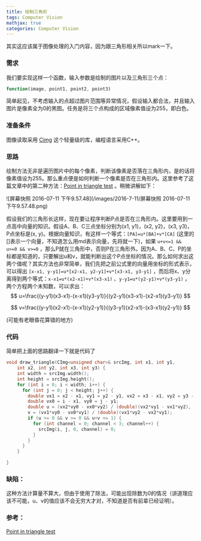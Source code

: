 ```yaml
---
title: 绘制三角形
tags: Computer Vision
mathjax: true
categories: Computer Vision
---
```


其实这应该属于图像处理的入门内容，因为跟三角形相关所以mark一下。

### 需求

我们要实现这样一个函数，输入参数是绘制的图片以及三角形三个点：

```javascript
function(image, point1, point2, point3)
```

简单起见，不考虑输入的点超过图片范围等异常情况，假设输入都合法，并且输入图片是像素全为0的黑图。任务是将三个点构成的区域像素值设为255，即白色。

<!--more-->

### 准备条件

图像读取采用 [Cimg](http://cimg.eu/) 这个轻量级的库，编程语言采用C++。

### 思路

绘制方法无非是遍历图片中的每个像素，判断该像素是否落在三角形内，是的话将像素值设为255。那么重点便是如何判断一个像素是否在三角形内。这里参考了这篇文章中的第二种方法：[Point in triangle test](http://www.blackpawn.com/texts/pointinpoly/default.html) 。稍微讲解如下：

 ![屏幕快照 2016-07-11 下午9.57.48](/images/2016-7-11/屏幕快照 2016-07-11 下午9.57.48.png)

假设我们的三角形长这样，现在要让程序判断P点是否在三角形内。这里要用到一点高中向量的知识。假设A、B、C三点坐标分别为(x1, y1)，(x2, y2)，(x3, y3)，P点坐标是(x, y)。根据向量知识，有这样一个等式：`[PA]=u*[BA]+v*[CA]` (这里的[]表示一个向量，不知道怎么用md表示向量，先将就一下)，如果 `u+v<=1 && u>=0 && v>=0` ，那么P就在三角形中，否则P在三角形外。因为A、B、C、P的坐标都是知道的，只要解出u和v，就能判断出这个P点坐标的情况。那么如何求出这两个值呢？其实方法也非常简单，我们先把之前公式里的向量用坐标的形式表示，可以得出 `[x-x1, y-y1]=u*[x2-x1, y2-y1]+v*[x3-x1, y3-y1]` ，而后将x、y分离得到两个等式：`x-x1=u*(x2-x1)+v*(x3-x1)` 、`y-y1=u*(y2-y1)+v*(y3-y1)` ，两个方程两个未知数，可以求出：
$$
u=\frac{(y-y1)(x3-x1)-(x-x1)(y3-y1)}{(y2-y1)(x3-x1)-(x2-x1)(y3-y1)}
$$

$$
v=\frac{(y-y1)(x2-x1)-(x-x1)(y2-y1)}{(y3-y1)(x2-x1)-(x3-x1)(y2-y1)}
$$

(可能有老眼昏花算错的地方)

### 代码

简单把上面的思路翻译一下就是代码了

```c++
void draw_triangle(CImg<unsigned char>& srcImg, int x1, int y1, 
	int x2, int y2, int x3, int y3) {
    int width = srcImg.width();
    int height = srcImg.height();
    for (int i = 0; i < width; i++) {
      for (int j = 0; j < height; j++) {
        double vx1 = x2 - x1, vy1 = y2 - y1, vx2 = x3 - x1, vy2 = y3 - y1;
        double vx0 = i - x1, vy0 = j - y1;
        double u = (vx2*vy0 - vx0*vy2) / (double)(vx2*vy1 - vx1*vy2),
        v = (vx1*vy0 - vx0*vy1) / (double)(vx1*vy2 - vx2*vy1);
        if (u >= 0 && v >= 0 && u+v <= 1) {
          for (int channel = 0; channel < 3; channel++) {
            srcImg(i, j, 0, channel) = 0;
          }
        }
      }
    }
	
}
```

### 缺陷：

这种方法计算量不算大，但由于使用了除法，可能出现除数为0的情况（讲道理应该不可能，u、v的值应该不会无穷大才对，不知道是否有前辈已经证明）。

### 参考：

[Point in triangle test](http://www.blackpawn.com/texts/pointinpoly/default.html)